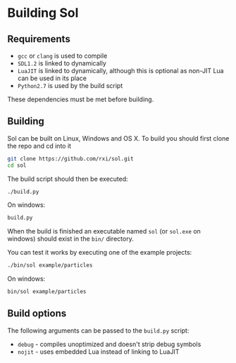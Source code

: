 # Building Sol

## Requirements
* `gcc` or `clang` is used to compile
* `SDL1.2` is linked to dynamically
* `LuaJIT` is linked to dynamically, although this is optional as non-JIT Lua can be used in its place
* `Python2.7` is used by the build script

These dependencies must be met before building.

## Building
Sol can be built on Linux, Windows and OS X. To build you should first clone the repo and cd into it
```bash
git clone https://github.com/rxi/sol.git
cd sol
```

The build script should then be executed:
```bash
./build.py
```

On windows:
```bash
build.py
```

When the build is finished an executable named `sol` (or `sol.exe` on windows) should exist in the `bin/` directory.

You can test it works by executing one of the example projects:
```bash
./bin/sol example/particles
```

On windows:
```bash
bin/sol example/particles
```


## Build options
The following arguments can be passed to the `build.py` script:
* `debug` - compiles unoptimized and doesn't strip debug symbols
* `nojit` - uses embedded Lua instead of linking to LuaJIT
